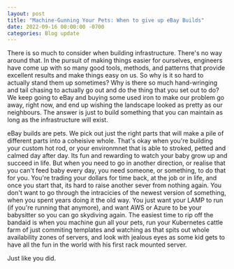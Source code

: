 ```yaml
---
layout: post
title: "Machine-Gunning Your Pets: When to give up eBay Builds"
date: 2022-09-16 00:00:00 -0700
categories: Blog update
---
```


There is so much to consider when building infrastructure. There's no way around that. In the pursuit of making things easier for ourselves, engineers have come up with so many good tools, methods, and patterns that provide excellent results and make things easy on us. So why is it so hard to actually stand them up sometimes? Why is there so much hand-wringing and tail chasing to actually go out and do the thing that you set out to do? We keep going to eBay and buying some used iron to make our problem go away, right now, and end up wishing the landscape looked as pretty as our neighbours. The answer is just to build something that you can maintain as long as the infrastructure will exist.

eBay builds are pets. We pick out just the right parts that will make a pile of different parts into a coheisive whole. That's okay when you're building your custom hot rod, or your environmnet that is able to stroked, petted and calmed day after day. Its fun and rewarding to watch your baby grow up and succeed in life. But when you need to go in another direction, or realise that you can't feed baby every day, you need someone, or something, to do that for you. You're trading your dollars for time back, at the job or in life, and once you start that, its hard to raise another sever from nothing again. You don't want to go through the intracicies of the newest version of something, when you spent years doing it the old way. You just want your LAMP to run (if you're running that anymore), and want AWS or Azure to be your babysitter so you can go skydiving again. The easiest time to rip off the bandaid is when you machine gun all your pets, run your Kubernetes cattle farm of just commiting templates and watching as that spits out whole availability zones of servers, and look with jealous eyes as some kid gets to have all the fun in the world with his first rack mounted server.

Just like you did.
